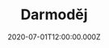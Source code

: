 ---
title: Darmoděj
status: Published
date: 2020-07-01T12:00:00.000Z
text: |-
  Šel včera městem muž\
  A šel po hlavní třídě\
  Šel včera městem muž\
  A já ho z okna viděl\
  Na flétnu chorál hrál\
  Znělo to jako zvon\
  A byl v tom všechen žal - ten krásný dlouhý tón\
  A já jsem náhle věděl ano\
  To je on\
  To je on

  Vyběh jsem do ulic jen v noční košili\
  V odpadcích z popelnic\
  Krysy se honily\
  A v teplých postelích lásky i nelásky\
  Tiše se vrtěly\
  Rodinné obrázky\
  A já chtěl odpověď\
  Na svoje otázky\
  Otázky

  Dohnal jsem toho muže\
  A chytl za kabát\
  Měl kabát z hadí kůže šel z něho divný chlad\
  A on se otočil\
  A oči plné vran\
  A jizvy u očí celý byl pobodán\
  A já jsem náhle věděl\
  Kdo je onen pán\
  Onen pán

  Celý se strachem chvěl když jsem tak k němu došel\
  A v ústech flétnu měl od Hieronyma Bosche\
  Stál měsíc nad domy\
  Jak čírka ve vodě\
  Jak moje svědomí\
  Když zvrací v záchodě\
  A já jsem náhle věděl\
  To je Darmoděj\
  Můj Darmoděj

  Můj Darmoděj\
  Vagabund osudů a lásek\
  Jenž prochází všemi sny\
  Ale dnům vyhýbá se\
  Můj Darmoděj\
  Krásné zlo\
  Jed má pod jazykem\
  Když prodává po domech\
  Jehly se slovníkem

  Šel včera městem muž\
  Podomní obchodník\
  Šel ale nejde už\
  Krev skápla na chodník\
  Já jeho flétnu vzal a zněla jako zvon\
  A byl v tom všechen žal\
  Ten krásný dlouhý tón\
  A já jsem náhle věděl\
  Ano - já jsem on\
  Já jsem -

  Váš Darmoděj\
  Vagabund osudů a lásek\
  Jenž prochází všemi sny\
  Ale dnům vyhýbá se\
  Váš Darmoděj - krásné zlo\
  Jed mám pod jazykem\
  Když prodávám po domech\
  Jehly se slovníkem
---